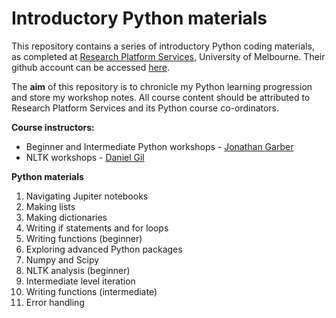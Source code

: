 # Introductory Python materials

This repository contains a series of introductory Python coding materials, as completed at [Research Platform Services](https://research.unimelb.edu.au/infrastructure/research-platform-services#training), University of Melbourne. Their github account can be accessed [here](https://github.com/resbaz).  

The **aim** of this repository is to chronicle my Python learning progression and store my workshop notes. All course content should be attributed to Research Platform Services and its Python course co-ordinators. 

**Course instructors:**

+ Beginner and Intermediate Python workshops - [Jonathan Garber](https://twitter.com/geogarber?lang=en)
+ NLTK workshops - [Daniel Gil](https://twitter.com/danielgil?lang=en) 

**Python materials**

1. Navigating Jupiter notebooks 
2. Making lists
3. Making dictionaries
4. Writing if statements and for loops
5. Writing functions (beginner)
6. Exploring advanced Python packages
7. Numpy and Scipy
8. NLTK analysis (beginner)
9. Intermediate level iteration
10. Writing functions (intermediate)
11. Error handling  